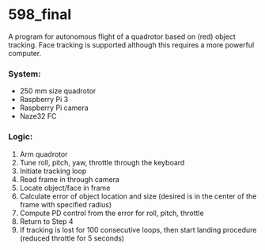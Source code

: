 # 598_final
A program for autonomous flight of a quadrotor based on (red) object tracking. Face tracking is supported although this requires a more powerful computer. 

### System: 
- 250 mm size quadrotor
- Raspberry Pi 3
- Raspberry Pi camera
- Naze32 FC

### Logic:
1. Arm quadrotor
2. Tune roll, pitch, yaw, throttle through the keyboard
3. Initiate tracking loop
4. Read frame in through camera
5. Locate object/face in frame
6. Calculate error of object location and size (desired is in the center of the frame with specified radius)
7. Compute PD control from the error for roll, pitch, throttle
8. Return to Step 4
9. If tracking is lost for 100 consecutive loops, then start landing procedure (reduced throttle for 5 seconds)
